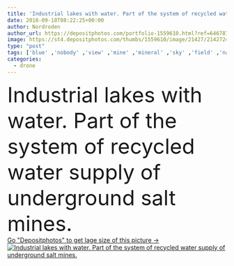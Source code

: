 ```yaml
---
title: 'Industrial lakes with water. Part of the system of recycled water supply of underground salt mines'
date: 2018-09-18T08:22:25+00:00
author: Nordroden
author_url: https://depositphotos.com/portfolio-1559610.html?ref=64678756
image: https://st4.depositphotos.com/thumbs/1559610/image/21427/214272440/api_thumb_450.jpg?forcejpeg=true
type: "post"
tags: ['blue' ,'nobody' ,'view' ,'mine' ,'mineral' ,'sky' ,'field' ,'nature' ,'environment' ,'water' ,'industrial' ,'technology' ,'stack' ,'machine' ,'pond' ,'landscape' ,'industry' ,'ecology' ,'waste' ,'Pollution' ,'production' ,'manufacturing' ,'sand' ,'soil' ,'system' ,'hill' ,'height' ,'pile' ,'lake' ,'radial' ,'factory' ,'Belt' ,'salt' ,'stockpile' ,'aerial' ,'mining' ,'gravel' ,'ore' ,'conveyor' ,'quarry' ,'open pit' ,'spreader' ,'Stacker' ,'Potassium' ,'drone' ,'slagheap' ,'quadrupter' ]
categories: 
  - drone
---
```

<div aling="center">
            <font size="60"> Industrial lakes with water. Part of the system of recycled water supply of underground salt mines.</font>   
</div>
<div>
    <a href='https://st4.depositphotos.com/thumbs/1559610/image/21427/214272440/api_thumb_450.jpg?forcejpeg=true?ref=64678756' target=_blank > Go "Depositphotos" to get lage size of this picture ->
        <img href='https://st4.depositphotos.com/thumbs/1559610/image/21427/214272440/api_thumb_450.jpg?forcejpeg=true?ref=64678756' src='https://st4.depositphotos.com/1559610/21427/i/950/depositphotos_214272440-stock-photo-industrial-lakes-with-water-part.jpg?forcejpeg=true' alt='Industrial lakes with water. Part of the system of recycled water supply of underground salt mines.' >
    </a>
</div>
